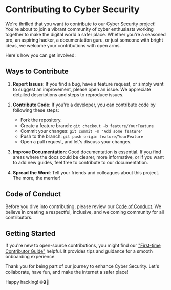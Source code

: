 # Contributing to Cyber Security

We're thrilled that you want to contribute to our Cyber Security project! You're about to join a vibrant community of cyber enthusiasts working together to make the digital world a safer place. Whether you're a seasoned pro, an aspiring hacker, a documentation guru, or just someone with bright ideas, we welcome your contributions with open arms.

Here's how you can get involved:

## Ways to Contribute

1. **Report Issues**: If you find a bug, have a feature request, or simply want to suggest an improvement, please open an issue. We appreciate detailed descriptions and steps to reproduce issues.

2. **Contribute Code**: If you're a developer, you can contribute code by following these steps:
   - Fork the repository.
   - Create a feature branch: `git checkout -b feature/YourFeature`
   - Commit your changes: `git commit -m 'Add some feature'`
   - Push to the branch: `git push origin feature/YourFeature`
   - Open a pull request, and let's discuss your changes.

3. **Improve Documentation**: Good documentation is essential. If you find areas where the docs could be clearer, more informative, or if you want to add new guides, feel free to contribute to our documentation.

4. **Spread the Word**: Tell your friends and colleagues about this project. The more, the merrier!

## Code of Conduct

Before you dive into contributing, please review our [Code of Conduct](CODE_OF_CONDUCT.md). We believe in creating a respectful, inclusive, and welcoming community for all contributors.

## Getting Started

If you're new to open-source contributions, you might find our ["First-time Contributor Guide"](https://github.com/s41r4j/opcybersec/wiki/First-Time-Contributor-Guide) helpful. It provides tips and guidance for a smooth onboarding experience.

Thank you for being part of our journey to enhance Cyber Security. Let's collaborate, have fun, and make the internet a safer place!

Happy hacking! 🌐🔒💃
